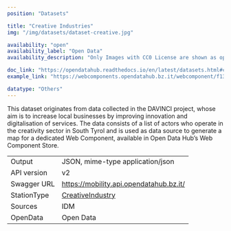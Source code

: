 ```yaml
---
position: "Datasets"

title: "Creative Industries"
img: "/img/datasets/dataset-creative.jpg"

availability: "open"
availability_label: "Open Data"
availability_description: "Only Images with CC0 License are shown as open data"

doc_link: "https://opendatahub.readthedocs.io/en/latest/datasets.html#creative-industries-dataset"
example_link: "https://webcomponents.opendatahub.bz.it/webcomponent/f1321372-6629-4912-a331-77d5d91dd646"

datatype: "Others"
---
```


This dataset originates from data collected in the DAVINCI project, whose aim is to increase local businesses by improving innovation and digitalisation of services. The data consists of a list of actors who operate in the creativity sector in South Tyrol and is used as data source to generate a map for a dedicated Web Component, available in Open Data Hub’s Web Component Store.

|             |                                                                                     |
| :---------- | ----------------------------------------------------------------------------------- |
| Output      | JSON, mime-type application/json                                                    |
| API version | v2                                                                                  |
| Swagger URL | https://mobility.api.opendatahub.bz.it/                                             |
| StationType | [CreativeIndustry](https://mobility.api.opendatahub.bz.it/v2/flat/CreativeIndustry) |
| Sources     | IDM                                                                                 |
| OpenData    | Open Data                    |
